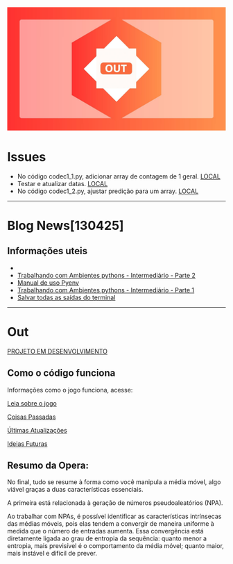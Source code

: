 ![](Imagens/Logo/logo1.jpg "Out")
---

# Issues
* No código codec1_1.py, adicionar array de contagem de 1 geral. [LOCAL](https://github.com/oziieljuniior/Out/blob/main/python_project/Atual/DRoger/Kardec/codec1.1.py) 
* Testar e atualizar datas. [LOCAL](https://github.com/oziieljuniior/Out/blob/main/Documentos/dados/Saidas/FUNCOES/DOUBLE%20-%2017_09_s1.csv)
* No código codec1_2.py, ajustar predição para um array. [LOCAL](https://github.com/oziieljuniior/Out/blob/main/python_project/Atual/DRoger/Kardec/codec1_2.py) 
---
# Blog News[130425]
## Informações uteis
* []()
* [Trabalhando com Ambientes pythons - Intermediário - Parte 2](https://github.com/oziieljuniior/Out/blob/main/Blog/infoutils2_2.md)
* [Manual de uso Pyenv](https://github.com/oziieljuniior/Out/blob/main/Blog/infoutils2_1.md)
* [Trabalhando com Ambientes pythons - Intermediário - Parte 1](https://github.com/oziieljuniior/Out/blob/main/Blog/infoutils2.md)
* [Salvar todas as saídas do terminal](https://github.com/oziieljuniior/Out/blob/main/Blog/infoutils1.md)

---

# Out
[PROJETO EM DESENVOLVIMENTO](https://github.com/oziieljuniior/Out/blob/main/python_project/Atual/DRoger/Kardec/codec1.1.py)
## Como o código funciona
Informações como o jogo funciona, acesse:

[Leia sobre o jogo](https://github.com/oziieljuniior/Out/blob/main/Documentos/notes/sobre_jogo.md)

[Coisas Passadas](https://github.com/oziieljuniior/Out/blob/main/Documentos/notes/CoisasP.md)

[Últimas Atualizações](https://github.com/oziieljuniior/Out/blob/Documentos/main/notes/update_27_07.md)

[Ideias Futuras](https://github.com/oziieljuniior/Out/tree/main/python_project/Atual/DRoger)

## Resumo da Opera:
No final, tudo se resume à forma como você manipula a média móvel, algo viável graças a duas características essenciais.  

A primeira está relacionada à geração de números pseudoaleatórios (NPA).  

Ao trabalhar com NPAs, é possível identificar as características intrínsecas das médias móveis, pois elas tendem a convergir de maneira uniforme à medida que o número de entradas aumenta. Essa convergência está diretamente ligada ao grau de entropia da sequência: quanto menor a entropia, mais previsível é o comportamento da média móvel; quanto maior, mais instável e difícil de prever.

